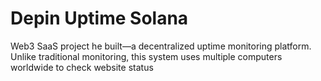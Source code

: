 # Depin Uptime Solana 

Web3 SaaS project he built—a decentralized uptime monitoring platform. Unlike traditional monitoring, this system uses multiple computers worldwide to check website status